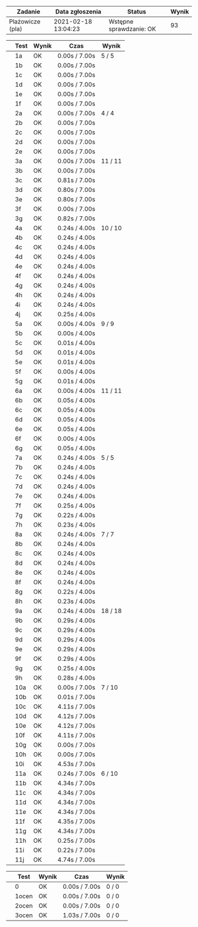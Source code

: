 | Zadanie | Data zgłoszenia | Status | Wynik |
| --- | --- | --- | --- |
| Plażowicze (pla) | 2021-02-18 13:04:23 |  Wstępne sprawdzanie: OK  |  93  |

|  | Test | Wynik | Czas | Wynik |
| --- | --- | --- | --- | --- |
|  |  1a      |  OK  |  0.00s / 7.00s  |  5 / 5  |
|  |  1b      |  OK  |  0.00s / 7.00s  |
|  |  1c      |  OK  |  0.00s / 7.00s  |
|  |  1d      |  OK  |  0.00s / 7.00s  |
|  |  1e      |  OK  |  0.00s / 7.00s  |
|  |  1f      |  OK  |  0.00s / 7.00s  |
|  |  2a      |  OK  |  0.00s / 7.00s  |  4 / 4  |
|  |  2b      |  OK  |  0.00s / 7.00s  |
|  |  2c      |  OK  |  0.00s / 7.00s  |
|  |  2d      |  OK  |  0.00s / 7.00s  |
|  |  2e      |  OK  |  0.00s / 7.00s  |
|  |  3a      |  OK  |  0.00s / 7.00s  |  11 / 11  |
|  |  3b      |  OK  |  0.00s / 7.00s  |
|  |  3c      |  OK  |  0.81s / 7.00s  |
|  |  3d      |  OK  |  0.80s / 7.00s  |
|  |  3e      |  OK  |  0.80s / 7.00s  |
|  |  3f      |  OK  |  0.00s / 7.00s  |
|  |  3g      |  OK  |  0.82s / 7.00s  |
|  |  4a      |  OK  |  0.24s / 4.00s  |  10 / 10  |
|  |  4b      |  OK  |  0.24s / 4.00s  |
|  |  4c      |  OK  |  0.24s / 4.00s  |
|  |  4d      |  OK  |  0.24s / 4.00s  |
|  |  4e      |  OK  |  0.24s / 4.00s  |
|  |  4f      |  OK  |  0.24s / 4.00s  |
|  |  4g      |  OK  |  0.24s / 4.00s  |
|  |  4h      |  OK  |  0.24s / 4.00s  |
|  |  4i      |  OK  |  0.24s / 4.00s  |
|  |  4j      |  OK  |  0.25s / 4.00s  |
|  |  5a      |  OK  |  0.00s / 4.00s  |  9 / 9  |
|  |  5b      |  OK  |  0.00s / 4.00s  |
|  |  5c      |  OK  |  0.01s / 4.00s  |
|  |  5d      |  OK  |  0.01s / 4.00s  |
|  |  5e      |  OK  |  0.01s / 4.00s  |
|  |  5f      |  OK  |  0.00s / 4.00s  |
|  |  5g      |  OK  |  0.01s / 4.00s  |
|  |  6a      |  OK  |  0.00s / 4.00s  |  11 / 11  |
|  |  6b      |  OK  |  0.05s / 4.00s  |
|  |  6c      |  OK  |  0.05s / 4.00s  |
|  |  6d      |  OK  |  0.05s / 4.00s  |
|  |  6e      |  OK  |  0.05s / 4.00s  |
|  |  6f      |  OK  |  0.00s / 4.00s  |
|  |  6g      |  OK  |  0.05s / 4.00s  |
|  |  7a      |  OK  |  0.24s / 4.00s  |  5 / 5  |
|  |  7b      |  OK  |  0.24s / 4.00s  |
|  |  7c      |  OK  |  0.24s / 4.00s  |
|  |  7d      |  OK  |  0.24s / 4.00s  |
|  |  7e      |  OK  |  0.24s / 4.00s  |
|  |  7f      |  OK  |  0.25s / 4.00s  |
|  |  7g      |  OK  |  0.22s / 4.00s  |
|  |  7h      |  OK  |  0.23s / 4.00s  |
|  |  8a      |  OK  |  0.24s / 4.00s  |  7 / 7  |
|  |  8b      |  OK  |  0.24s / 4.00s  |
|  |  8c      |  OK  |  0.24s / 4.00s  |
|  |  8d      |  OK  |  0.24s / 4.00s  |
|  |  8e      |  OK  |  0.24s / 4.00s  |
|  |  8f      |  OK  |  0.24s / 4.00s  |
|  |  8g      |  OK  |  0.22s / 4.00s  |
|  |  8h      |  OK  |  0.23s / 4.00s  |
|  |  9a      |  OK  |  0.24s / 4.00s  |  18 / 18  |
|  |  9b      |  OK  |  0.29s / 4.00s  |
|  |  9c      |  OK  |  0.29s / 4.00s  |
|  |  9d      |  OK  |  0.29s / 4.00s  |
|  |  9e      |  OK  |  0.29s / 4.00s  |
|  |  9f      |  OK  |  0.29s / 4.00s  |
|  |  9g      |  OK  |  0.25s / 4.00s  |
|  |  9h      |  OK  |  0.28s / 4.00s  |
|  |  10a      |  OK  |  0.00s / 7.00s  |  7 / 10  |
|  |  10b      |  OK  |  0.01s / 7.00s  |
|  |  10c      |  OK  |  4.11s / 7.00s  |
|  |  10d      |  OK  |  4.12s / 7.00s  |
|  |  10e      |  OK  |  4.12s / 7.00s  |
|  |  10f      |  OK  |  4.11s / 7.00s  |
|  |  10g      |  OK  |  0.00s / 7.00s  |
|  |  10h      |  OK  |  0.00s / 7.00s  |
|  |  10i      |  OK  |  4.53s / 7.00s  |
|  |  11a      |  OK  |  0.24s / 7.00s  |  6 / 10  |
|  |  11b      |  OK  |  4.34s / 7.00s  |
|  |  11c      |  OK  |  4.34s / 7.00s  |
|  |  11d      |  OK  |  4.34s / 7.00s  |
|  |  11e      |  OK  |  4.34s / 7.00s  |
|  |  11f      |  OK  |  4.35s / 7.00s  |
|  |  11g      |  OK  |  4.34s / 7.00s  |
|  |  11h      |  OK  |  0.25s / 7.00s  |
|  |  11i      |  OK  |  0.22s / 7.00s  |
|  |  11j      |  OK  |  4.74s / 7.00s  |

|  | Test | Wynik | Czas | Wynik |
| --- | --- | --- | --- | --- |
|  |  0      |  OK  |  0.00s / 7.00s  |  0 / 0  |
|  |  1ocen      |  OK  |  0.00s / 7.00s  |  0 / 0  |
|  |  2ocen      |  OK  |  0.00s / 7.00s  |  0 / 0  |
|  |  3ocen      |  OK  |  1.03s / 7.00s  |  0 / 0  |

